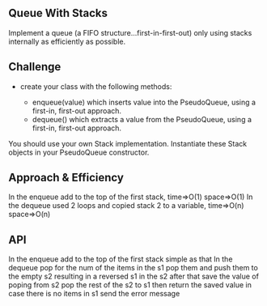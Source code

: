 ## Queue With Stacks

Implement a queue (a FIFO structure...first-in-first-out) only using stacks internally as efficiently as possible.

## Challenge

- create your class with the following methods:

  - enqueue(value) which inserts value into the PseudoQueue, using a first-in, first-out approach.
  - dequeue() which extracts a value from the PseudoQueue, using a first-in, first-out approach.

You should use your own Stack implementation. Instantiate these Stack objects in your PseudoQueue constructor.

## Approach & Efficiency

In the enqueue add to the top of the first stack, time=>O(1) space=>O(1)
In the dequeue used 2 loops and copied stack 2 to a variable, time=>O(n) space=>O(n)

## API

In the enqueue add to the top of the first stack simple as that In the dequeue pop for the num of the items in the s1 pop them and push them to the empty s2 resulting in a reversed s1 in the s2 after that save the value of poping from s2 pop the rest of the s2 to s1 then return the saved value in case there is no items in s1 send the error message

<!-- ![whiteboard](../assets/wb11.png) -->
